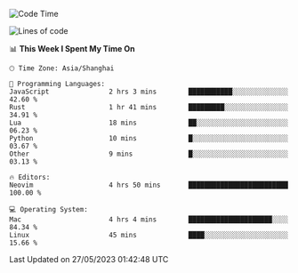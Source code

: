 <!--START_SECTION:waka-->
![Code Time](http://img.shields.io/badge/Code%20Time-1%2C374%20hrs%2023%20mins-blue)

![Lines of code](https://img.shields.io/badge/From%20Hello%20World%20I%27ve%20Written-261.4%20thousand%20lines%20of%20code-blue)

📊 **This Week I Spent My Time On** 

```text
🕑︎ Time Zone: Asia/Shanghai

💬 Programming Languages: 
JavaScript               2 hrs 3 mins        ███████████░░░░░░░░░░░░░░   42.60 % 
Rust                     1 hr 41 mins        █████████░░░░░░░░░░░░░░░░   34.91 % 
Lua                      18 mins             ██░░░░░░░░░░░░░░░░░░░░░░░   06.23 % 
Python                   10 mins             █░░░░░░░░░░░░░░░░░░░░░░░░   03.67 % 
Other                    9 mins              █░░░░░░░░░░░░░░░░░░░░░░░░   03.13 % 

🔥 Editors: 
Neovim                   4 hrs 50 mins       █████████████████████████   100.00 % 

💻 Operating System: 
Mac                      4 hrs 4 mins        █████████████████████░░░░   84.34 % 
Linux                    45 mins             ████░░░░░░░░░░░░░░░░░░░░░   15.66 % 
```


 Last Updated on 27/05/2023 01:42:48 UTC
<!--END_SECTION:waka-->
